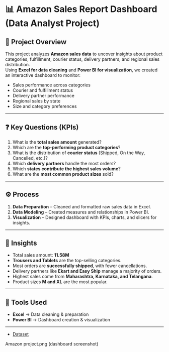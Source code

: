 # 📊 Amazon Sales Report Dashboard (Data Analyst Project)

## 🛒 Project Overview
This project analyzes **Amazon sales data** to uncover insights about product categories, fulfillment, courier status, delivery partners, and regional sales distribution.  
Using **Excel for data cleaning** and **Power BI for visualization**, we created an interactive dashboard to monitor:  

- Sales performance across categories  
- Courier and fulfillment status  
- Delivery partner performance  
- Regional sales by state  
- Size and category preferences  

---


## ❓ Key Questions (KPIs)
1. What is the **total sales amount** generated?  
2. Which are the **top-performing product categories**?  
3. What is the distribution of **courier status** (Shipped, On the Way, Cancelled, etc.)?  
4. Which **delivery partners** handle the most orders?  
5. Which **states contribute the highest sales volume**?  
6. What are the **most common product sizes** sold?  

---

## ⚙️ Process
1. **Data Preparation** – Cleaned and formatted raw sales data in Excel.  
2. **Data Modeling** – Created measures and relationships in Power BI.  
3. **Visualization** – Designed dashboard with KPIs, charts, and slicers for insights.  

---

## 🚀 Insights
- Total sales amount: **11.58M**  
- **Trousers and Tablets** are the top-selling categories.  
- Most orders are **successfully shipped**, with fewer cancellations.  
- Delivery partners like **Ekart and Easy Ship** manage a majority of orders.  
- Highest sales come from **Maharashtra, Karnataka, and Telangana**.  
- Product sizes **M and XL** are the most popular.  

---

## 📌 Tools Used
- **Excel** → Data cleaning & preparation  
- **Power BI** → Dashboard creation & visualization   

---

- <a href=""> Dataset </a>

Amazon project.png (dashboard screenshot)
